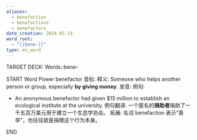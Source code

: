 ```yaml
---
aliases:
  - benefaction
  - benefactions
  - benefactors
date_creation: 2024-01-14
word_root:
  - "[[bene-]]"
type: en_word
---
```

TARGET DECK: Words::bene-

START
Word Power
benefactor
音标: 
释义:
Someone who helps another person or group, especially **by giving money**.
发音:
例句:
- An anonymous benefactor had given $15 million to establish an ecological institute at the university.
例句翻译:
一个匿名的**捐助者**捐助了一千五百万美元用于建立一个生态学协会。
拓展:
名词 benefaction 表示“善举”，也往往就是捐赠这个行为本身。
<!--ID: 1705241887766-->
END